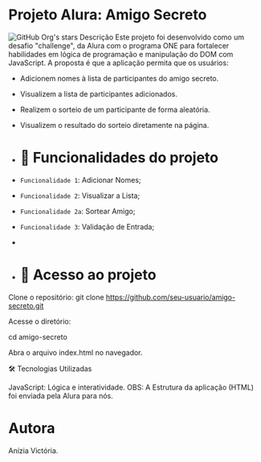 # Projeto Alura: Amigo Secreto
![GitHub Org's stars](https://img.shields.io/github/stars/camilafernanda?style=social)
Descrição
Este projeto foi desenvolvido como um desafio "challenge", da Alura com o programa ONE para fortalecer habilidades em lógica de programação e manipulação do DOM com JavaScript. A proposta é que a aplicação permita que os usuários:

- Adicionem nomes à lista de participantes do amigo secreto.
- Visualizem a lista de participantes adicionados.
- Realizem o sorteio de um participante de forma aleatória.
- Visualizem o resultado do sorteio diretamente na página.
- # :hammer: Funcionalidades do projeto

- `Funcionalidade 1`: Adicionar Nomes;
- `Funcionalidade 2`: Visualizar a Lista;
- `Funcionalidade 2a`: Sortear Amigo;
- `Funcionalidade 3`: Validação de Entrada;
- 
- # 📁 Acesso ao projeto

Clone o repositório:
git clone https://github.com/seu-usuario/amigo-secreto.git

Acesse o diretório:

cd amigo-secreto

Abra o arquivo index.html no navegador.

🛠️ Tecnologias Utilizadas

JavaScript: Lógica e interatividade.
OBS: A Estrutura da aplicação (HTML) foi enviada pela Alura para nós.
# Autora
Anízia Victória. 
